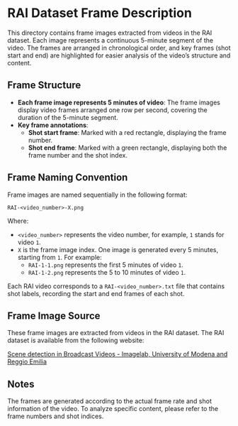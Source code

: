 # RAI Dataset Frame Description

This directory contains frame images extracted from videos in the RAI dataset. Each image represents a continuous 5-minute segment of the video. The frames are arranged in chronological order, and key frames (shot start and end) are highlighted for easier analysis of the video’s structure and content.

## Frame Structure

- **Each frame image represents 5 minutes of video**: The frame images display video frames arranged one row per second, covering the duration of the 5-minute segment.
- **Key frame annotations**:
  - **Shot start frame**: Marked with a red rectangle, displaying the frame number.
  - **Shot end frame**: Marked with a green rectangle, displaying both the frame number and the shot index.

## Frame Naming Convention

Frame images are named sequentially in the following format:

    RAI-<video_number>-X.png

Where:
- `<video_number>` represents the video number, for example, `1` stands for video `1`.
- `X` is the frame image index. One image is generated every 5 minutes, starting from `1`. For example:
  - `RAI-1-1.png` represents the first 5 minutes of video `1`.
  - `RAI-1-2.png` represents the 5 to 10 minutes of video `1`.

Each RAI video corresponds to a `RAI-<video_number>.txt` file that contains shot labels, recording the start and end frames of each shot.

## Frame Image Source

These frame images are extracted from videos in the RAI dataset. The RAI dataset is available from the following website:

[Scene detection in Broadcast Videos - Imagelab, University of Modena and Reggio Emilia](http://imagelab.ing.unimore.it/imagelab/researchActivity.asp?idActivity=19)

## Notes

The frames are generated according to the actual frame rate and shot information of the video. To analyze specific content, please refer to the frame numbers and shot indices.
